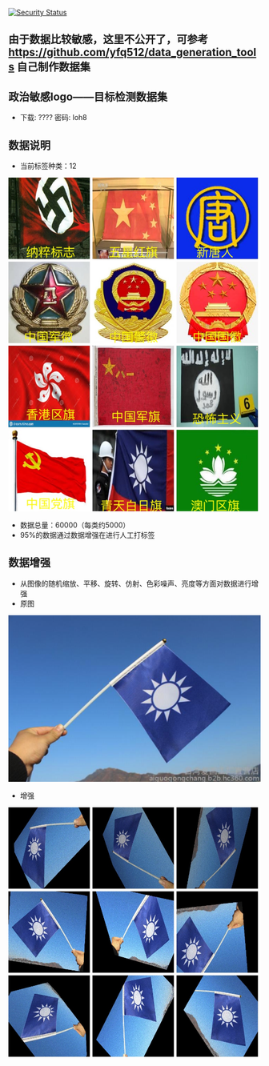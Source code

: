 [![Security Status](https://s.murphysec.com/badge/yfq512/sensitive_logo.svg)](https://www.murphysec.com/p/yfq512/sensitive_logo)
## 由于数据比较敏感，这里不公开了，可参考 https://github.com/yfq512/data_generation_tools 自己制作数据集
## 政治敏感logo——目标检测数据集
* 下载: ????  密码: loh8
## 数据说明
* 当前标签种类：12

![image](https://github.com/yfq512/sensitive_logo/blob/main/images/class.jpg)
* 数据总量：60000（每类约5000）
* 95%的数据通过数据增强在进行人工打标签
## 数据增强
* 从图像的随机缩放、平移、旋转、仿射、色彩噪声、亮度等方面对数据进行增强
* 原图

![image](https://github.com/yfq512/sensitive_logo/blob/main/images/org.png)
* 增强

![image](https://github.com/yfq512/sensitive_logo/blob/main/images/generator.jpg)
